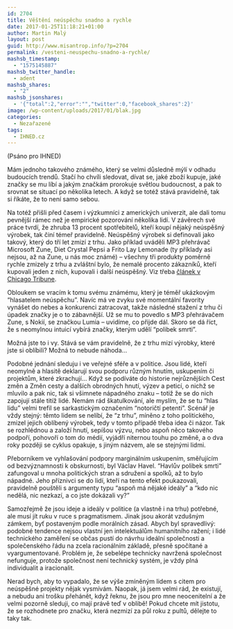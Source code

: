 ```yaml
---
id: 2704
title: Věštění neúspěchu snadno a rychle
date: 2017-01-25T11:18:21+01:00
author: Martin Malý
layout: post
guid: http://www.misantrop.info/?p=2704
permalink: /vesteni-neuspechu-snadno-a-rychle/
mashsb_timestamp:
  - "1575145887"
mashsb_twitter_handle:
  - adent
mashsb_shares:
  - "2"
mashsb_jsonshares:
  - '{"total":2,"error":"","twitter":0,"facebook_shares":2}'
image: /wp-content/uploads/2017/01/blak.jpg
categories:
  - Nezařazené
tags:
  - IHNED.cz
---
```

<span style="font-weight: 400;">(Psáno pro IHNED)</span>

<span style="font-weight: 400;">Mám jednoho takového známého, který se velmi důsledně mýlí v odhadu budoucích trendů. Stačí ho chvíli sledovat, dívat se, jaké zboží kupuje, jaké značky se mu líbí a jakým značkám prorokuje světlou budoucnost, a pak to srovnat se situací po několika letech. A když se totéž stává pravidelně, tak si říkáte, že to není samo sebou.</span>

<span style="font-weight: 400;">Na totéž přišli před časem i výzkumníci z amerických univerzit, ale dali tomu pevnější rámec než je empirické pozorování několika lidí. V závěrech své práce tvrdí, že zhruba 13 procent spotřebitelů, kteří koupí nějaký neúspěšný výrobek, tak činí témeř pravidelně. Neúspěšný výrobek si definovali jako takový, který do tří let zmizí z trhu. Jako příklad uváděli MP3 přehrávač Microsoft Zune, Diet Crystal Pepsi a Frito Lay Lemonade (ty příklady asi nejsou, až na Zune, u nás moc známé) &#8211; všechny tři produkty poměrně rychle zmizely z trhu a zvláštní bylo, že nemalé procento zákazníků, kteří kupovali jeden z nich, kupovali i další neúspěšný. Viz třeba <a href="http://www.chicagotribune.com/business/ct-harbingers-failure-0702-biz-20150701-story.html">článek v Chicago Tribune</a>.</span>

<span style="font-weight: 400;">Obloukem se vracím k tomu svému známému, který je téměř ukázkovým “hlasatelem neúspěchu”. Navíc má ve zvyku své momentální favority vynášet do nebes a konkurenci zatracovat, takže následné stažení z trhu či úpadek značky je o to zábavnější. Už se mu to povedlo s MP3 přehrávačem Zune, s Nokií, se značkou Lumia &#8211; uvidíme, co přijde dál. Skoro se dá říct, že s neomylnou intuicí vybírá značky, kterým udělí “polibek smrti”.</span>

<span style="font-weight: 400;">Možná jste to i vy. Stává se vám pravidelně, že z trhu mizí výrobky, které jste si oblíbili? Možná to nebude náhoda…</span>

<span style="font-weight: 400;">Podobné jednání sleduju i ve veřejné sféře a v politice. Jsou lidé, kteří neomylně a hlasitě deklarují svou podporu různým hnutím, uskupením či projektům, které zkrachují… Když se podíváte do historie nejrůznějších Cest změn a Změn cesty a dalších obrodných hnutí, výzev a peticí, o nichž se mluvilo a pak nic, tak si všimnete nápadného znaku &#8211; totiž že se do nich zapojují stále titíž lidé. Nemám rád škatulkování, ale myslím, že se tu “hlas lidu” velmi trefil se sarkastickým označením “notoričtí petenti”. Scénář je vždy stejný: těmto lidem se nelíbí, že “z trhu”, míněno z toho politického, zmizel jejich oblíbený výrobek, tedy v tomto případě třeba idea či názor. Tak se rozhlédnou a založí hnutí, sepíšou výzvu, nebo aspoň něco takového podpoří, pohovoří o tom do médií, vyjádří niternou touhu po změně, a o dva roky později se cyklus opakuje, s jiným názvem, ale se stejnými lidmi.</span>

<span style="font-weight: 400;">Přeborníkem ve vyhlašování podpory marginálním uskupením, směřujícím od bezvýznamnosti k obskurnosti, byl Václav Havel. “Havlův polibek smrti” zafungoval u mnoha politických stran a sdružení a spolků, až to bylo nápadné. Jeho příznivci se do lidí, kteří na tento efekt poukazovali, pravidelně pouštěli s argumenty typu “aspoň má nějaké ideály” a “kdo nic nedělá, nic nezkazí, a co jste dokázali vy?” </span>

<span style="font-weight: 400;">Samozřejmě že jsou ideje a ideály v politice (a vlastně i na trhu) potřebné, ale musí jít ruku v ruce s pragmatismem. Jinak jsou akorát vzdušným zámkem, byť postaveným podle morálních zásad. Abych byl spravedlivý: podobné tendence nejsou vlastní jen intelektuálům humanitního ražení; i lidé technického zaměření se občas pustí do návrhu ideální společnosti a společenského řádu na zcela racionálním základě, přesně spočítané a vyargumentované. Problém je, že sebelépe technicky navržená společnost nefunguje, protože společnost není technický systém, je vždy plná individualit a iracionalit.</span>

<span style="font-weight: 400;">Nerad bych, aby to vypadalo, že se výše zmíněným lidem s citem pro neúspěšné projekty nějak vysmívám. Naopak, já jsem velmi rád, že existují, a nebudu ani trošku přehánět, když řeknu, že jsou pro mne neocenitelní a že velmi pozorně sleduji, co mají právě teď v oblibě! Pokud chcete mít jistotu, že se rozhodnete pro značku, která nezmizí za půl roku z pultů, dělejte to taky tak. </span>
